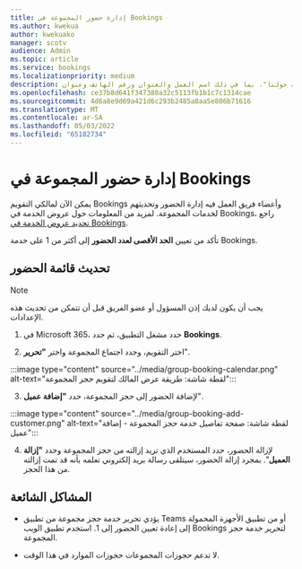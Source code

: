 ```yaml
---
title: إدارة حضور المجموعة في Bookings
ms.author: kwekua
author: kwekuako
manager: scotv
audience: Admin
ms.topic: article
ms.service: bookings
ms.localizationpriority: medium
description: اتبع هذه الإرشادات لإنشاء صفحة "معلومات حولنا"، بما في ذلك اسم العمل والعنوان ورقم الهاتف وعنوان URL لموقع الويب والشعار وساعات العمل في Microsoft Bookings.
ms.openlocfilehash: ce37b8d641f347380a32c5113fb1b1c7c1314cae
ms.sourcegitcommit: 4d6a8e9d69a421d6c293b2485a8aa5e806b71616
ms.translationtype: MT
ms.contentlocale: ar-SA
ms.lasthandoff: 05/03/2022
ms.locfileid: "65182734"
---
```

# <a name="manage-group-attendees-in-bookings"></a>إدارة حضور المجموعة في Bookings

يمكن الآن لمالكي التقويم Bookings وأعضاء فريق العمل فيه إدارة الحضور وتحديثهم لخدمات المجموعة. لمزيد من المعلومات حول عروض الخدمة في Bookings، راجع [تحديد عروض الخدمة في Bookings](define-service-offerings.md).

تأكد من تعيين **الحد الأقصى لعدد الحضور** إلى أكثر من 1 على خدمة Bookings.

## <a name="update-attendee-list"></a>تحديث قائمة الحضور

> [!NOTE]
> يجب أن يكون لديك إذن المسؤول أو عضو الفريق قبل أن تتمكن من تحديث هذه الإعدادات.

1. في Microsoft 365، حدد مشغل التطبيق، ثم حدد **Bookings**.

2. اختر التقويم، وحدد اجتماع المجموعة واختر **"تحرير**".

:::image type="content" source="../media/group-booking-calendar.png" alt-text="لقطة شاشة: طريقة عرض المالك لتقويم حجز المجموعة":::

3. لإضافة الحضور إلى حجز المجموعة، حدد **"إضافة عميل**".

:::image type="content" source="../media/group-booking-add-customer.png" alt-text="لقطة شاشة: صفحة تفاصيل خدمة حجز المجموعة - إضافة عميل":::

4. لإزالة الحضور، حدد المستخدم الذي تريد إزالته من حجز المجموعة وحدد **"إزالة العميل**". بمجرد إزالة الحضور، سيتلقى رسالة بريد إلكتروني تعلمه بأنه قد تمت إزالته من هذا الحجز.

## <a name="common-issues"></a>المشاكل الشائعة

- يؤدي تحرير خدمة حجز مجموعة من تطبيق Teams أو من تطبيق الأجهزة المحمولة إلى إعادة تعيين الحضور إلى 1. استخدم تطبيق الويب Bookings لتحرير خدمة حجز المجموعة.

- لا تدعم حجوزات المجموعات حجوزات الموارد في هذا الوقت.
